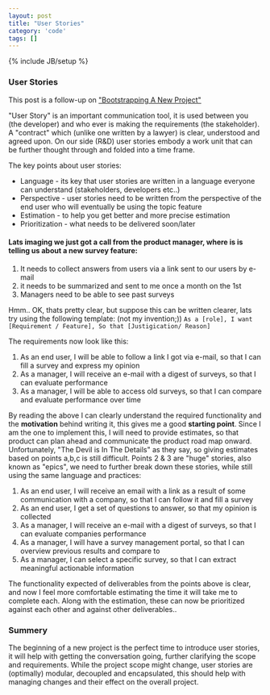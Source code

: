 ```yaml
---
layout: post
title: "User Stories"
category: 'code'
tags: []
---
```

{% include JB/setup %}
### User Stories

This post is a follow-up on ["Bootstrapping A New Project"](/code/2012/02/07/bootstrapping-a-new-project/)

"User Story" is an important communication tool, it is used between you (the developer) and who ever is making the requirements (the stakeholder).
A "contract" which (unlike one written by a lawyer) is clear, understood and agreed upon.
On our side (R&D) user stories embody a work unit that can be further thought through and folded into a time frame.

The key points about user stories:

 * Language - its key that user stories are written in a language everyone can understand (stakeholders, developers etc..)
 * Perspective - user stories need to be written from the perspective of the end user who will eventually be using the topic feature
 * Estimation - to help you get better and more precise estimation
 * Prioritization - what needs to be delivered soon/later

#### Lats imaging we just got a call from the product manager, where is is telling us about a new survey feature:

 1. It needs to collect answers from users via a link sent to our users by e-mail
 2. it needs to be summarized and sent to me once a month on the 1st
 3. Managers need to be able to see past surveys

Hmm.. OK, thats pretty clear, but suppose this can be written clearer, lats try using the following template: (not my invention;))
``As a [role], I want [Requirement / Feature], So that [Justigication/ Reason]``

The requirements now look like this:

 1. As an end user, I will be able to follow a link I got via e-mail, so that I can fill a survey and express my opinion
 2. As a manager,  I will receive an e-mail with a digest of surveys, so that I can evaluate performance
 3. As a manager, I will be able to access old surveys, so that I can compare and evaluate performance over time

By reading the above I can clearly understand the required functionality and the **motivation** behind writing it, this gives me a good **starting point**.
Since I am the one to implement this, I will need to provide estimates, so that product can plan ahead and communicate the product road map onward.
Unfortunately, "The Devil is In The Details" as they say, so giving estimates based on points a,b,c is still difficult.
Points 2 & 3 are "huge" stories, also known as "epics", we need to further break down these stories, while still using the same language and practices:

 1. As an end user, I will receive an email with a link as a result of some communication with a company, so that I can follow it and fill a survey
 2. As an end user, I get a set of questions to answer, so that my opinion is collected
 3. As a manager,  I will receive an e-mail with a digest of surveys, so that I can evaluate companies performance
 4. As a manager, I will have a survey management portal, so that I can overview previous results and compare to
 5. As a manager, I can select a specific survey, so that I can extract meaningful actionable information

The functionality expected of deliverables from the points above is clear, and now I feel more comfortable estimating the time it will take me to complete each.
Along with the estimation, these can now be prioritized against each other and against other deliverables..

### Summery
The beginning of a new project is the perfect time to introduce user stories, it will help with getting the conversation going, further clarifying the scope and requirements.
While the project scope might change, user stories are (optimally) modular, decoupled and encapsulated, this should help with managing changes and their effect on the overall project.


